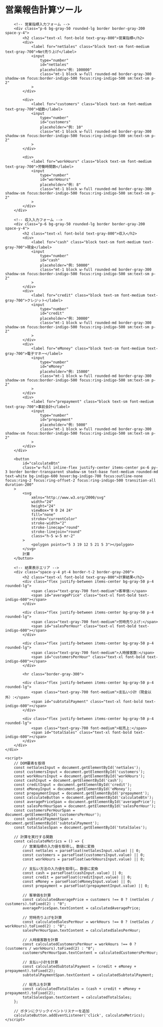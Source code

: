 <html lang="ja">
<head>
    <meta charset="UTF-8">
    <meta name="viewport" content="width=device-width, initial-scale=1.0">
    <title>営報計算ツール</title>
    <!-- Tailwind CSS CDN -->
    <script src="https://cdn.tailwindcss.com"></script>
    <style>
        @import url('https://fonts.googleapis.com/css2?family=Inter:wght@400;700&display=swap');
        body {
            font-family: 'Inter', sans-serif;
        }
    </style>
</head>
<body class="bg-gray-100 flex items-center justify-center min-h-screen p-4">
    <div class="w-full max-w-lg p-8 bg-white rounded-2xl shadow-xl space-y-6">
        <h1 class="text-3xl font-bold text-center text-gray-800">営業報告計算ツール</h1>
        
        <!-- 営業指標入力フォーム -->
        <div class="p-6 bg-gray-50 rounded-lg border border-gray-200 space-y-4">
            <h2 class="text-xl font-bold text-gray-800">営業指標</h2>
            <div>
                <label for="netSales" class="block text-sm font-medium text-gray-700">Net売り上げ</label>
                <input
                    type="number"
                    id="netSales"
                    placeholder="例: 100000"
                    class="mt-1 block w-full rounded-md border-gray-300 shadow-sm focus:border-indigo-500 focus:ring-indigo-500 sm:text-sm p-2"
                >
            </div>

            <div>
                <label for="customers" class="block text-sm font-medium text-gray-700">組数</label>
                <input
                    type="number"
                    id="customers"
                    placeholder="例: 10"
                    class="mt-1 block w-full rounded-md border-gray-300 shadow-sm focus:border-indigo-500 focus:ring-indigo-500 sm:text-sm p-2"
                >
            </div>

            <div>
                <label for="workHours" class="block text-sm font-medium text-gray-700">労働時間数</label>
                <input
                    type="number"
                    id="workHours"
                    placeholder="例: 8"
                    class="mt-1 block w-full rounded-md border-gray-300 shadow-sm focus:border-indigo-500 focus:ring-indigo-500 sm:text-sm p-2"
                >
            </div>
        </div>

        <!-- 収入入力フォーム -->
        <div class="p-6 bg-gray-50 rounded-lg border border-gray-200 space-y-4">
            <h2 class="text-xl font-bold text-gray-800">収入</h2>
            <div>
                <label for="cash" class="block text-sm font-medium text-gray-700">現金</label>
                <input
                    type="number"
                    id="cash"
                    placeholder="例: 50000"
                    class="mt-1 block w-full rounded-md border-gray-300 shadow-sm focus:border-indigo-500 focus:ring-indigo-500 sm:text-sm p-2"
                >
            </div>
            <div>
                <label for="credit" class="block text-sm font-medium text-gray-700">クレジット</label>
                <input
                    type="number"
                    id="credit"
                    placeholder="例: 30000"
                    class="mt-1 block w-full rounded-md border-gray-300 shadow-sm focus:border-indigo-500 focus:ring-indigo-500 sm:text-sm p-2"
                >
            </div>
            <div>
                <label for="eMoney" class="block text-sm font-medium text-gray-700">電子マネー</label>
                <input
                    type="number"
                    id="eMoney"
                    placeholder="例: 15000"
                    class="mt-1 block w-full rounded-md border-gray-300 shadow-sm focus:border-indigo-500 focus:ring-indigo-500 sm:text-sm p-2"
                >
            </div>
            <div>
                <label for="prepayment" class="block text-sm font-medium text-gray-700">事前会計</label>
                <input
                    type="number"
                    id="prepayment"
                    placeholder="例: 5000"
                    class="mt-1 block w-full rounded-md border-gray-300 shadow-sm focus:border-indigo-500 focus:ring-indigo-500 sm:text-sm p-2"
                >
            </div>
        </div>

        <button
            id="calculateBtn"
            class="w-full inline-flex justify-center items-center px-6 py-3 border border-transparent shadow-sm text-base font-medium rounded-md text-white bg-indigo-600 hover:bg-indigo-700 focus:outline-none focus:ring-2 focus:ring-offset-2 focus:ring-indigo-500 transition-all duration-200"
        >
            <svg
                xmlns="http://www.w3.org/2000/svg"
                width="24"
                height="24"
                viewBox="0 0 24 24"
                fill="none"
                stroke="currentColor"
                stroke-width="2"
                stroke-linecap="round"
                stroke-linejoin="round"
                class="h-5 w-5 mr-2"
            >
                <polygon points="5 3 19 12 5 21 5 3"></polygon>
            </svg>
            計算
        </button>

        <!-- 結果表示エリア -->
        <div class="space-y-4 pt-4 border-t-2 border-gray-200">
            <h2 class="text-xl font-bold text-gray-800">計算結果</h2>
            <div class="flex justify-between items-center bg-gray-50 p-4 rounded-lg">
                <span class="text-gray-700 font-medium">客単価:</span>
                <span id="averagePrice" class="text-xl font-bold text-indigo-600"></span>
            </div>

            <div class="flex justify-between items-center bg-gray-50 p-4 rounded-lg">
                <span class="text-gray-700 font-medium">労時売り上げ:</span>
                <span id="salesPerHour" class="text-xl font-bold text-indigo-600"></span>
            </div>

            <div class="flex justify-between items-center bg-gray-50 p-4 rounded-lg">
                <span class="text-gray-700 font-medium">人時接客数:</span>
                <span id="customersPerHour" class="text-xl font-bold text-indigo-600"></span>
            </div>
            
            <hr class="border-gray-300">

            <div class="flex justify-between items-center bg-gray-50 p-4 rounded-lg">
                <span class="text-gray-700 font-medium">支払い小計（現金以外）:</span>
                <span id="subtotalPayment" class="text-xl font-bold text-indigo-600"></span>
            </div>

            <div class="flex justify-between items-center bg-gray-50 p-4 rounded-lg">
                <span class="text-gray-700 font-medium">総売上:</span>
                <span id="totalSales" class="text-xl font-bold text-indigo-600"></span>
            </div>
        </div>
    </div>

    <script>
        // DOM要素を取得
        const netSalesInput = document.getElementById('netSales');
        const customersInput = document.getElementById('customers');
        const workHoursInput = document.getElementById('workHours');
        const cashInput = document.getElementById('cash');
        const creditInput = document.getElementById('credit');
        const eMoneyInput = document.getElementById('eMoney');
        const prepaymentInput = document.getElementById('prepayment');
        const calculateButton = document.getElementById('calculateBtn');
        const averagePriceSpan = document.getElementById('averagePrice');
        const salesPerHourSpan = document.getElementById('salesPerHour');
        const customersPerHourSpan = document.getElementById('customersPerHour');
        const subtotalPaymentSpan = document.getElementById('subtotalPayment');
        const totalSalesSpan = document.getElementById('totalSales');

        // 計算を実行する関数
        const calculateMetrics = () => {
            // 営業指標の入力値を取得し、数値に変換
            const netSales = parseFloat(netSalesInput.value) || 0;
            const customers = parseFloat(customersInput.value) || 0;
            const workHours = parseFloat(workHoursInput.value) || 0;

            // 支払い方法の入力値を取得し、数値に変換
            const cash = parseFloat(cashInput.value) || 0;
            const credit = parseFloat(creditInput.value) || 0;
            const eMoney = parseFloat(eMoneyInput.value) || 0;
            const prepayment = parseFloat(prepaymentInput.value) || 0;

            // 客単価を計算
            const calculatedAveragePrice = customers !== 0 ? (netSales / customers).toFixed(2) : "0";
            averagePriceSpan.textContent = calculatedAveragePrice;

            // 労時売り上げを計算
            const calculatedSalesPerHour = workHours !== 0 ? (netSales / workHours).toFixed(2) : "0";
            salesPerHourSpan.textContent = calculatedSalesPerHour;

            // 人時接客数を計算
            const calculatedCustomersPerHour = workHours !== 0 ? (customers / workHours).toFixed(2) : "0";
            customersPerHourSpan.textContent = calculatedCustomersPerHour;
            
            // 支払い小計を計算
            const calculatedSubtotalPayment = (credit + eMoney + prepayment).toFixed(2);
            subtotalPaymentSpan.textContent = calculatedSubtotalPayment;
            
            // 総売上を計算
            const calculatedTotalSales = (cash + credit + eMoney + prepayment).toFixed(2);
            totalSalesSpan.textContent = calculatedTotalSales;
        };

        // ボタンにクリックイベントリスナーを追加
        calculateButton.addEventListener('click', calculateMetrics);
    </script>
</body>
</html>

